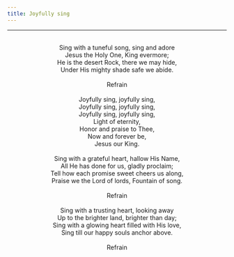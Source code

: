 ```yaml
---
title: Joyfully sing
---
```


---
<center>
<br/>
Sing with a tuneful song, sing and adore<br/>
Jesus the Holy One, King evermore;<br/>
He is the desert Rock, there we may hide,<br/>
Under His mighty shade safe we abide.<br/>
<br/>
Refrain<br/>
<br/>
Joyfully sing, joyfully sing,<br/>
Joyfully sing, joyfully sing,<br/>
Joyfully sing, joyfully sing,<br/>
Light of eternity,<br/>
Honor and praise to Thee,<br/>
Now and forever be,<br/>
Jesus our King.<br/>
<br/>
Sing with a grateful heart, hallow His Name,<br/>
All He has done for us, gladly proclaim;<br/>
Tell how each promise sweet cheers us along,<br/>
Praise we the Lord of lords, Fountain of song.<br/>
<br/>
Refrain<br/>
<br/>
Sing with a trusting heart, looking away<br/>
Up to the brighter land, brighter than day;<br/>
Sing with a glowing heart filled with His love,<br/>
Sing till our happy souls anchor above.<br/>
<br/>
Refrain<br/>

</center>